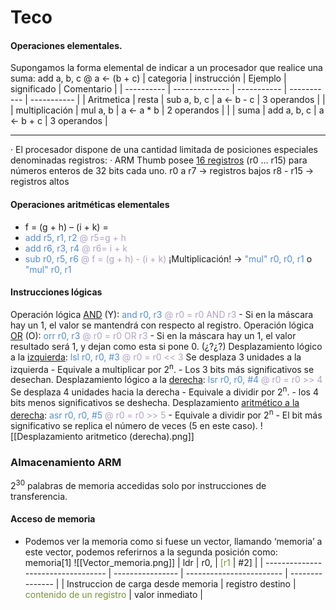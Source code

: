 # Teco
#### Operaciones elementales. 
Supongamos la forma elemental de indicar a un procesador que realice una suma: 
add a, b, c  @ a <- (b + c)
| categoria  | instrucción    | Ejemplo     | significado | Comentario  |
| ---------- | -------------- | ----------- | ----------- | ----------- |
| Aritmetica | resta          | sub a, b, c | a <- b - c  | 3 operandos |
|            | multiplicación | mul a, b    | a <- a * b  | 2 operandos |
|            | suma           | add a, b, c | a <- b + c  | 3 operandos |


---
· El procesador dispone de una cantidad limitada de posiciones especiales denominadas registros: 
· ARM Thumb posee <u>16 registros</u> (r0 … r15) para números enteros de 32 bits cada uno.
r0 a r7 -> registros bajos
r8 - r15 -> registros altos
#### Operaciones aritméticas elementales
- f = (g + h) – (i + k) =
- <font color="#548dd4">add r5, r1, r2</font> <font color="#b2a2c7">@ r5=g + h</font>
- <font color="#548dd4">add r6, r3, r4</font> <font color="#b2a2c7">@ r6= i + k</font>
- <font color="#548dd4">sub r0, r5, r6</font> <font color="#b2a2c7">@ f = (g + h) - (i + k)</font>
¡Multiplicación! -> <font color="#548dd4">"mul" r0, r0, r1</font> o <font color="#548dd4">"mul" r0, r1</font>

#### Instrucciones lógicas
Operación lógica <u>AND</u> (Y):
	<font color="#548dd4">and</font> <font color="#548dd4">r0, r3</font> <font color="#b2a2c7">@ r0 = r0 AND r3</font>
	- Si en la máscara hay un 1, el valor se mantendrá con respecto al registro.
Operación lógica <u>OR</u> (O):
	<font color="#548dd4">orr r0, r3</font> <font color="#b2a2c7">@ r0 = r0 OR r3</font>
	- Si en la máscara hay un 1, el valor resultado será 1, y dejan como esta si pone 0. (¿?¿?)
Desplazamiento lógico a la <u>izquierda</u>:
	<font color="#548dd4">lsl r0, r0, #3</font> <font color="#b2a2c7">@ r0 = r0 << 3 </font> Se desplaza 3 unidades a la izquierda
	- Equivale a multiplicar por 2<sup>n</sup>.
	- Los 3 bits más significativos se desechan.
Desplazamiento lógico a la <u>derecha</u>:
	<font color="#548dd4">lsr r0, r0, #4</font> <font color="#b2a2c7">@ r0 = r0 >> 4</font> Se desplaza 4 unidades hacia la derecha
	- Equivale a dividir por 2<sup>n</sup>.
	- los 4 bits menos significativos se deshecha.
Desplazamiento <u>aritmético a la derecha</u>:
	<font color="#548dd4">asr r0, r0, #5</font> <font color="#b2a2c7">@ r0 = r0 >> 5</font>
	- Equivale a dividir por 2<sup>n</sup>
	- El bit más significativo se replica el número de veces (5 en este caso).
	![[Desplazamiento aritmetico (derecha).png]]


### Almacenamiento ARM
2<sup>30</sup> palabras de memoria accedidas solo por instrucciones de transferencia.
#### Acceso de memoria
- Podemos ver la memoria como si fuese un vector, llamando ‘memoria’ a este vector, podemos referirnos a la segunda posición como: memoria[1]
![[Vector_memoria.png]]
| ldr                                | r0,              | <font color="#76923c">[r1   </font>                   | #2]             |
| ---------------------------------- | ---------------- | ------------------------ | --------------- |
| Instruccion de carga desde memoria | registro destino | <font color="#76923c">contenido de un registro</font> | valor inmediato |

